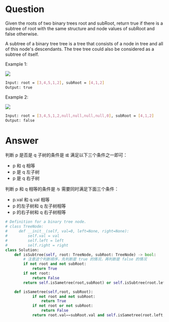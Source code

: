 # Question
Given the roots of two binary trees root and subRoot, return true if there is a subtree of root with the same structure and node values of subRoot and false otherwise.

A subtree of a binary tree tree is a tree that consists of a node in tree and all of this node's descendants. The tree tree could also be considered as a subtree of itself.

Example 1:

![](https://assets.leetcode.com/uploads/2021/04/28/subtree1-tree.jpg)
```bash
Input: root = [3,4,5,1,2], subRoot = [4,1,2]
Output: true
```
Example 2:

![](https://assets.leetcode.com/uploads/2021/04/28/subtree2-tree.jpg)
```bash
Input: root = [3,4,5,1,2,null,null,null,null,0], subRoot = [4,1,2]
Output: false
```

# Answer
判断 p 是否是 q 子树的条件是 `或` 满足以下三个条件之一即可：
- p 和 q 相等
- p 是 q 左子树
- p 是 q 右子树

判断 p 和 q 相等的条件是 `与` 需要同时满足下面三个条件：
- p.val 和 q.val 相等
- p 的左子树和 q 左子树相等
- p 的右子树和 q 右子树相等

```python
# Definition for a binary tree node.
# class TreeNode:
#     def __init__(self, val=0, left=None, right=None):
#         self.val = val
#         self.left = left
#         self.right = right
class Solution:
    def isSubtree(self, root: TreeNode, subRoot: TreeNode) -> bool:
        # 注意这个判断顺序，先判断是 true 的情况，再判断是 false 的情况
        if not root and not subRoot:
            return True
        if not root:
            return False
        return self.isSametree(root,subRoot) or self.isSubtree(root.left,subRoot) or self.isSubtree(root.right,subRoot)

    def isSametree(self,root, subRoot):
            if not root and not subRoot:
                return True
            if not root or not subRoot:
                return False
            return root.val==subRoot.val and self.isSametree(root.left,subRoot.left) and self.isSametree(root.right,subRoot.right)
```
